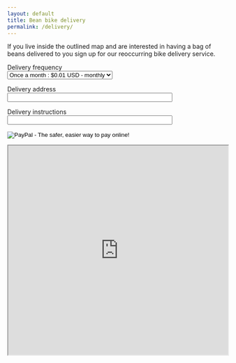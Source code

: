 ```yaml
---
layout: default
title: Bean bike delivery
permalink: /delivery/
---
```


<div class="left-col">
<p>
If you live inside the outlined map and are interested in having a bag of beans delivered to you sign up for our reoccurring bike delivery service.</p>
<form action="https://www.paypal.com/cgi-bin/webscr" method="post" target="_top" class="delivery-form">
<input type="hidden" name="cmd" value="_s-xclick">
<input type="hidden" name="hosted_button_id" value="9GD7MYC6Z2328">

<p><input type="hidden" name="on0" value="Delivery frequency"><label>Delivery frequency</label><br>
<select name="os0">
	<option value="Once a month">Once a month : $0.01 USD - monthly</option>
	<option value="Once a week">Once a week : $0.02 USD - monthly</option>
</select></p>

<p><input type="hidden" name="on1" value="Delivery address"><label>Delivery address</label><br>
<input type="text" name="os1" maxlength="200" style="width:75%;">
</p>
<p><input type="hidden" name="on2" value="Delivery instructions"><label>Delivery instructions</label><br>
<input type="text" name="os2" maxlength="200" style="width:75%;"></p>

<input type="hidden" name="currency_code" value="USD">
<input type="image" src="https://www.paypalobjects.com/en_US/i/btn/btn_subscribeCC_LG.gif" border="0" name="submit" alt="PayPal - The safer, easier way to pay online!">
<img alt="" border="0" src="https://www.paypalobjects.com/en_US/i/scr/pixel.gif" width="1" height="1">
</form>
</div>
<div class="right-col">
<iframe src="https://www.google.com/maps/d/u/0/embed?mid=1jW9T0U-rSZxXECOrUZFvv9yBsaM" width="100%" height="480"></iframe>
</div>
